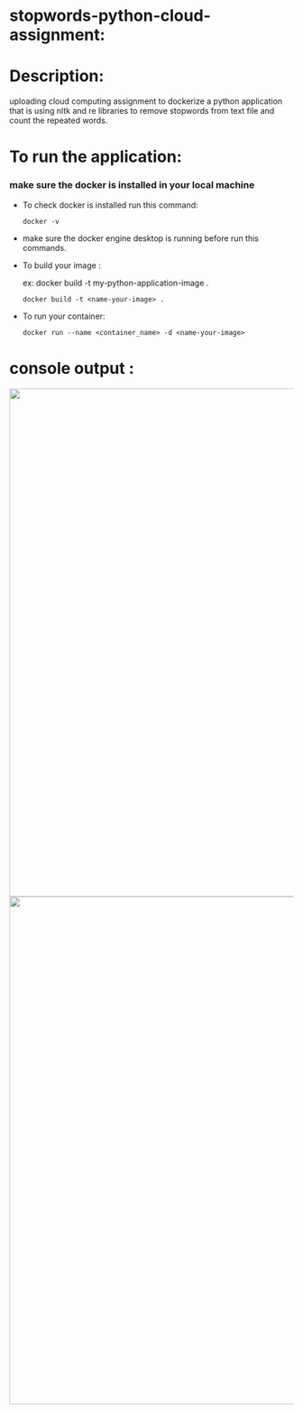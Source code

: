 # stopwords-python-cloud-assignment:
# Description:
  uploading cloud computing assignment to dockerize a python application that is using nltk and re libraries to remove stopwords from text file and count the repeated words.
# To run the application:
### make sure the docker is installed in your local machine
 - To check docker is installed run this command:
   
   ```
   docker -v
   ```
- make sure the docker engine desktop is running before run this commands.
- To build your image :
  
   ex:  docker build  -t  my-python-application-image  .
   ```
   docker build -t <name-your-image> .
   ```
- To run your container:
  
   ```
   docker run --name <container_name> -d <name-your-image>
   ```
# console output :
  <img src="https://github.com/ahmedG3far44/cloud-assignment/assets/96004565/07873516-cd04-4d3a-8a97-f2d7fda02eab" width="900"/>
  <br>
  <img src="https://github.com/ahmedG3far44/cloud-assignment/assets/96004565/be38131d-12ee-4762-9110-351c7ca68c94" width="900"/>

